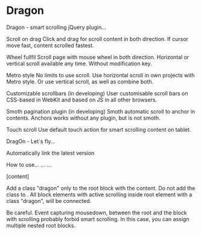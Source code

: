 Dragon
======

Dragon - smart scrolling jQuery plugin...

Scroll on drag
    Click and drag for scroll content in both direction. 
    If cursor move fast, content scrolled fastest.

Wheel fullfil
    Scroll page with mouse wheel in both direction. 
    Horizontal or vertical scroll available any time. 
    Without modification key.

Metro style
    No limits to use scroll. 
    Use horizontal scroll in own projects with Metro style. 
    Or use vertical scroll, as well as combine both.

Customizable scrollbars (in developing)
    User customisable scroll bars on CSS-based in WebKit 
    and based on JS in all other browsers.

Smoth pagination plugin (in developing)
    Smoth automatic scroll to anchor in contents. 
    Anchors works without any plugin, but is not smoth.

Touch scroll
    Use default touch action for smart scrolling content on tablet.




DragOn - Let´s fly...

Automatically link the latest version
<script src="//dragon.deparadox.com/drag-on.js">
</script>

 
How to use...
    <head>
      ...
      <script src="//code.jquery.com/jquery-latest.js"></script> 
      <script src="//dragon.deparadox.com/drag-on.js"></script> 
      ...
    </head>
    <body>
      <div class='dragon'> 
        [content] 
      </div>
    </body>

Add a class "dragon" only to the root block with the content. Do not 
add the class to <body>. All block elements with active scrolling 
inside root element with a class "dragon", will be connected.

Be careful. Event capturing mousedown, between the root and the block 
with scrolling probably forbid smart scrolling. 
In this case, you can assign multiple nested root blocks.

<script> 
  $( function(){ 
    $( [selector] ).dragOn();
  }); 
</script>
